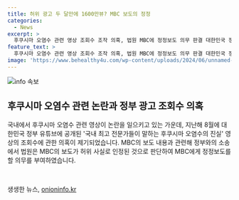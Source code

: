 ```yaml
---
title: 허위 광고 두 달만에 1600만뷰? MBC 보도의 정정
categories:
  - News
excerpt: >
  후쿠시마 오염수 관련 영상 조회수 조작 의혹, 법원 MBC에 정정보도 의무 판결 대한민국 정부 유튜브에 공개된 국내 최고 전문가들이 말하는 후쿠시마 오염수의 진실 영상이 조회수 조작 의혹에 휘말렸다. 서울서부지방법원은 MBC의 보도를 허위 사실로 인정하고 정정보도를 하도록 명했다. 법원은 MBC에게 3일 내에 정정보도문을 낭독하도록 하며, 이행 기간 만료일 다음 날부터는 하루에 100만원의 간접강제금을 부과했다.
feature_text: >
  후쿠시마 오염수 관련 영상 조회수 조작 의혹, 법원 MBC에 정정보도 의무 판결 대한민국 정부 유튜브에 공개된 국내 최고 전문가들이 말하는 후쿠시마 오염수의 진실 영상이 조회수 조작 의혹에 휘말렸다. 서울서부지방법원은 MBC의 보도를 허위 사실로 인정하고 정정보도를 하도록 명했다. 법원은 MBC에게 3일 내에 정정보도문을 낭독하도록 하며, 이행 기간 만료일 다음 날부터는 하루에 100만원의 간접강제금을 부과했다.
image: 'https://www.behealthy4u.com/wp-content/uploads/2024/06/unnamed-file.png'
---
```


<p><img src="https://www.behealthy4u.com/wp-content/uploads/2024/06/unnamed-file.png" alt="info 속보" /></p>

<h2 data-ke-size="size26">후쿠시마 오염수 관련 논란과 정부 광고 조회수 의혹</h2>

<p>국내에서 후쿠시마 오염수 관련 영상이 논란을 일으키고 있는 가운데, 지난해 8월에 대한민국 정부 유튜브에 공개된 '국내 최고 전문가들이 말하는 후쿠시마 오염수의 진실' 영상의 조회수에 관한 의혹이 제기되었습니다. MBC의 보도 내용과 관련해 정부와의 소송에서 법원은 MBC의 보도가 허위 사실로 인정된 것으로 판단하여 MBC에게 정정보도를 할 의무를 부여하였습니다. </p>

<p data-ke-size="size16">&nbsp;</p>
생생한 뉴스, <a href="https://onioninfo.kr" rel="dofollow">onioninfo.kr</a>



